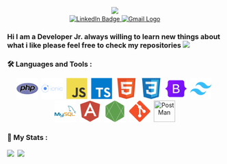 <div id="header" align="center">
  <img src="https://media.giphy.com/media/Ll22OhMLAlVDb8UQWe/giphy.gif" width="100"/>
</div>

<div id="badges" align="center">
  <a href="https://www.linkedin.com/in/juan-camilo-mendoza-villegas/">
    <img src="https://img.shields.io/badge/LinkedIn-blue?style=for-the-badge&logo=linkedin&logoColor=white" alt="LinkedIn Badge"/>
  </a>
  <a href="https://www.instagram.com/eljuanitocs/%22%3E
    <img src="https://img.shields.io/badge/Instagram-E4405F?style=for-the-badge&logo=instagram&logoColor=white" alt="Instagram Badge" />
  </a>
  <a href="mailto:juancamilomendozavillegas14@gmail.com">
    <img src="https://img.shields.io/badge/Gmail-D14836.svg?&style=for-the-badge&logo=Gmail&logoColor=white" alt="Gmail Logo" />
  </a>
</div>

<h3>
  Hi I am a Developer Jr. always willing to learn new things about what i like please feel free to check my repositories
  <img src="https://media.giphy.com/media/hvRJCLFzcasrR4ia7z/giphy.gif" width="30px"/>
</h3>

### :hammer_and_wrench: Languages and Tools :

<div align="center">
     <img src="https://github.com/devicons/devicon/blob/master/icons/php/php-original.svg" title="Php" width="50" height="50"/>&nbsp;
     <img src="https://github.com/devicons/devicon/blob/master/icons/ionic/ionic-original-wordmark.svg" title="Php" width="50" height="50"/>&nbsp;
     <img src="https://github.com/devicons/devicon/blob/master/icons/javascript/javascript-original.svg" title="Javascript" width="50" height="50"/>&nbsp;
     <img src="https://github.com/devicons/devicon/blob/master/icons/typescript/typescript-original.svg" title="Typescript" width="50" height="50"/>&nbsp;
     <img src="https://github.com/devicons/devicon/blob/master/icons/html5/html5-original.svg" title="Html" width="50" height="50"/>&nbsp;
     <img src="https://github.com/devicons/devicon/blob/master/icons/css3/css3-original.svg" title="Css" width="50" height="50"/>&nbsp;
     <img src="https://github.com/devicons/devicon/blob/master/icons/bootstrap/bootstrap-original.svg" title="FBoostrap" width="50" height="50"/>&nbsp;
     <img src="https://github.com/devicons/devicon/blob/master/icons/tailwindcss/tailwindcss-original.svg" title="Tailwind" width="50" height="50"/>&nbsp;
     <img src="https://github.com/devicons/devicon/blob/master/icons/mysql/mysql-original-wordmark.svg" title="MySQL" width="50" height="50"/>&nbsp;
     <img src="https://github.com/devicons/devicon/blob/master/icons/angularjs/angularjs-plain.svg" title="AngularJs" width="50" height="50"/>&nbsp;
     <img src="https://github.com/devicons/devicon/blob/master/icons/nodejs/nodejs-plain.svg" title="NodeJs" width="50" height="50"/>&nbsp;
     <img src="https://github.com/devicons/devicon/blob/master/icons/git/git-original.svg" title="Git" width="50" height="50"/>&nbsp;
     <img src="https://www.svgrepo.com/show/354202/postman-icon.svg" title="PostMan" width="50" height="50"/>
</div>
 
### 🏫 My Stats :
  <img align="center" src="https://github-readme-stats.vercel.app/api?username=mendoza727&show_icons=true&theme=radical&show_icons=true&count_private=true" width="400"/>&nbsp;
 <img align="center" src="https://github-readme-stats.vercel.app/api/top-langs/?username=Mendoza727&langs_count=8&layout=compact&hide=BLADE,Less&title_color=fff&icon_color=79ff97&text_color=9f9f9f&bg_color=151515" width="400"></img> 
  

